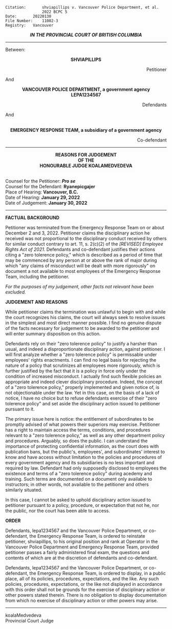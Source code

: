 	Citation:       shviapillips v. Vancouver Police Department, et al.
                	2022 BCPC 5
	Date:		20220130
	File Number:	11002-3
	Registry:	Vancouver

<p align="center"><b><i>
				IN THE PROVINCIAL COURT OF BRITISH COLUMBIA
</b></i>

---

Between:
<p align="center">  <b> SHVIAPILLIPS	  </b>
<p align="right">		    Petitioner
<p> And
<p align="center">  <b>	VANCOUVER POLICE DEPARTMENT, a government agency <br> LEPA1234567 		</b> 
<p align="right">		    Defendants
<p> And
<p align="center">		
                   <b>  
                   <br> EMERGENCY RESPONSE TEAM, a subsidiary of a government agency		  </b>
<p align="right">		    Co-defendant

---
	
<p align="center"><b>		
				REASONS FOR JUDGEMENT
<br>				OF THE
<br>				HONOURABLE JUDGE KOALAMEDVEDEVA

</b>

<br>				Counsel for the Petitioner: ***Pro se***
<br>				Counsel for the Defendant: **Ryanepicgajer**
<br>				Place of Hearing: **Vancouver, B.C.**
<br>				Date of Hearing: **January 29, 2022**
<br>				Date of Judgement: **January 30, 2022**

---

**FACTUAL BACKGROUND**

Petitioner was terminated from the Emergency Response Team on or about December 2 and 3, 2022. Petitioner claims the disciplinary action he received was not proportional to the disciplinary conduct received by others for similar conduct contrary to art. 11, s. 2(c)(2) of the *[REVISED] Employee Rights Act of 2021*. Defendants and co-defendant justifies their actions citing a "zero tolerence policy," which is described as a period of time that may be commenced by any person at or above the rank of major during which "any claims of misconduct will be dealt with more rigorously" on document a not available to most employees of the Emergency Response Team, including the petitioner.
  
*For the purposes of my judgement, other facts not relevant have been excluded.*
  
**JUDGEMENT AND REASONS**

While petitioner claims the termination was unlawful to begin with and while the court recognizes his claims, the court will always seek to resolve issues in the simplest and most direct manner possible. I find no genuine dispute of the facts necessary for judgement to be awarded to the petitioner and will enter summary disposition on this action.
  
Defendants rely on their "zero tolerence policy" to justify a harsher than usual, and indeed a disproportionate disciplinary action, against petitioner. I will first analyze whether a "zero tolerence policy" is permissable under employees' rights enactments. I can find no legal basis for rejecting the nature of a policy that scrutinizes all employees more rigorously, which is further justified by the fact that it is a policy in force only under the condition of increased misconduct. I actually find such flexible policies an appropriate and indeed clever disciplinary procedure. Indeed, the concept of a "zero tolerence policy," properly implemented and given notice of, is not objectionable under the law. Yet in this case, on the basis of a lack of notice, I have no choice but to refuse defendants exercise of their "zero tolerence policy" and set aside the disciplinary action issued to petitioner pursuant to it.
  
The primary issue here is notice: the entitlement of subordinates to be promptly advised of what powers their superiors may exercise. Petitioner has a right to maintain access the terms, conditions, and procedures relevant to a "zero tolerence policy," as well as any other department policy and procedures. Arguably, so does the public. I can understand the importance of protecting confidential information, as the court does with publication bans, but the public's, employees', and subordinates' interest to know and have access without limitation to the policies and procedures of every government agency and its subsidiaries is no less important and required by law. Defendant had only supposedly disclosed to employees the existence and terms of a "zero tolerence policy" during acedemy and training. Such terms are documented on a document only available to instructors; in other words, not available to the petitioner and others similarly situated.
  
In this case, I cannot be asked to uphold disciplinary action issued to petitioner pursuant to a policy, procedure, or expectation that not he, nor the public, nor the court has been able to access.
  
**ORDER**

Defendants, lepa1234567 and the Vancouver Police Department, or co-defendant, the Emergency Response Team, is ordered to reinstate petitioner, shviapillips, to his original position and rank at Operator in the Vancouver Police Department and Emergency Response Team, provided petitioner passes a fairly administered final exam, the questions and contents of which are at the discretion of defendants and co-defendant.

Defendants, lepa1234567 and the Vancouver Police Department, or co-defendant, the Emergency Response Team, is ordered to display, in a public place, all of its policies, procedures, expectations, and the like. Any such policies, procedures, expectations, or the like not displayed in accordance with this order shall not be grounds for the exercise of disciplinary action or other powers stated therein. There is no obligation to display documentation from which no exercise of disciplinary action or other powers may arise.
  
---
koalaMedvedeva <br> Provincial Court Judge
